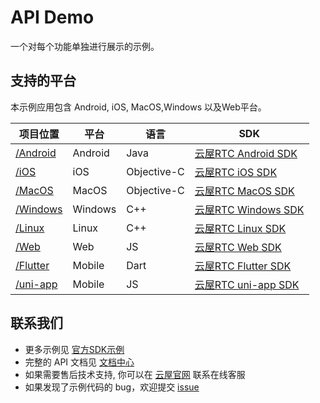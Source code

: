 # API Demo
一个对每个功能单独进行展示的示例。

## 支持的平台
本示例应用包含 Android, iOS, MacOS,Windows 以及Web平台。

项目位置|平台|语言|SDK
---|---|---|---
[/Android](./Android)|Android|Java|[云屋RTC Android SDK](https://docs.cloudroom.com/sdk/document/intro/README?platform=Android)
[/iOS](./iOS)|iOS|Objective-C|[云屋RTC iOS SDK](https://docs.cloudroom.com/sdk/document/intro/README?platform=iOS)
[/MacOS](./macOS)|MacOS|Objective-C|[云屋RTC MacOS SDK](https://docs.cloudroom.com/sdk/document/intro/README?platform=macOS)
[/Windows](./Windows)|Windows|C++|[云屋RTC Windows SDK](https://docs.cloudroom.com/sdk/document/intro/README?platform=Linux)
[/Linux](./Windows)|Linux|C++|[云屋RTC Linux SDK](https://docs.cloudroom.com/sdk/document/intro/README?platform=Linux)
[/Web](./Web)|Web|JS|[云屋RTC Web SDK](https://docs.cloudroom.com/sdk/document/intro/README?platform=Web)
[/Flutter](./Flutter)|Mobile|Dart|[云屋RTC Flutter SDK](https://docs.cloudroom.com/sdk/document/intro/README?platform=Flutter)
[/uni-app](./uni-app)|Mobile|JS|[云屋RTC uni-app SDK](https://docs.cloudroom.com/sdk/document/intro/README?platform=uniapp)

## 联系我们
- 更多示例见 [官方SDK示例](https://github.com/cloudroomSDK)
- 完整的 API 文档见 [文档中心](https://sdk.cloudroom.com/sdkdoc/Windows/)
- 如果需要售后技术支持, 你可以在 [云屋官网](https://sdk.cloudroom.com) 联系在线客服
- 如果发现了示例代码的 bug，欢迎提交 [issue](https://github.com/cloudroomSDK/API-Demo/issues)
